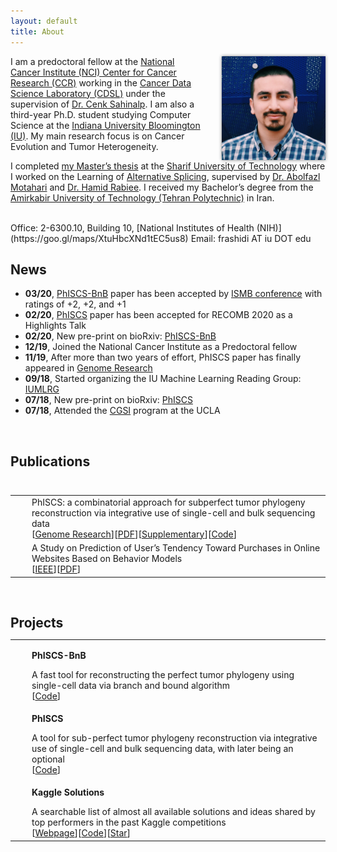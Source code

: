 ```yaml
---
layout: default
title: About
---
```


<img style="float: right; margin-left:30px; box-shadow:0 0 5px #828282;" src="/assets/me.jpg"  width="33%" alt="me"/>

I am a predoctoral fellow at the [National Cancer Institute (NCI) Center for Cancer Research (CCR)](https://ccr.cancer.gov) working in the [Cancer Data Science Laboratory (CDSL)](https://ccr.cancer.gov/cancer-data-science-laboratory) under the supervision of [Dr. Cenk Sahinalp](https://algo-cancer.github.io). I am also a third-year Ph.D. student studying Computer Science at the [Indiana University Bloomington (IU)](https://www.indiana.edu). My main research focus is on Cancer Evolution and Tumor Heterogeneity.

I completed [my Master’s thesis](http://library.sharif.ir/parvan/resource/444343/یادگیری-پیرایش-دگرسان-از-داده-های-توالی-یابی-آر--ان--ای/&from=search&&query=alternative%20splicing&count=20&execute=true) at the [Sharif University of Technology](http://www.en.sharif.edu) where I worked on the Learning of [Alternative Splicing](https://en.wikipedia.org/wiki/Alternative_splicing), supervised by [Dr. Abolfazl Motahari](http://sharif.edu/~motahari/) and [Dr. Hamid Rabiee](http://sharif.edu/~rabiee/). I received my Bachelor’s degree from the [Amirkabir University of Technology (Tehran Polytechnic)](https://aut.ac.ir/en) in Iran.

<br/>
Office: 2-6300.10, Building 10, [National Institutes of Health (NIH)](https://goo.gl/maps/XtuHbcXNd1tEC5us8)  
Email: frashidi AT iu DOT edu


<!-- ================================================== -->
<br/>

## News
  * **03/20**, [PhISCS-BnB](https://doi.org/10.1101/2020.02.06.938043) paper has been accepted by [ISMB conference](https://www.iscb.org/ismb2020) with ratings of +2, +2, and +1
  * **02/20**, [PhISCS](https://genome.cshlp.org/content/early/2019/10/18/gr.234435.118) paper has been accepted for RECOMB 2020 as a Highlights Talk
  * **02/20**, New pre-print on bioRxiv: [PhISCS-BnB](https://doi.org/10.1101/2020.02.06.938043)
  * **12/19**, Joined the National Cancer Institute as a Predoctoral fellow
  * **11/19**, After more than two years of effort, PhISCS paper has finally appeared in [Genome Research](https://genome.cshlp.org/content/early/2019/10/18/gr.234435.118)
  * **09/18**, Started organizing the IU Machine Learning Reading Group: [IUMLRG](https://iumlrg.github.io)
  * **07/18**, New pre-print on bioRxiv: [PhISCS](https://doi.org/10.1101/376996)
  * **07/18**, Attended the [CGSI](http://computationalgenomics.bioinformatics.ucla.edu) program at the UCLA


<!-- ================================================== -->
<br/>
<h2 id="publications" style="margin-bottom:0px">Publications</h2>
<table style="width: 100%;">
    <tbody>
        <!-- <tr>
            <td style="vertical-align:middle;">
                <div data-badge-type="donut" data-doi="10.1101/2020.02.06.938043" data-hide-no-mentions="true" class="altmetric-embed"></div>
            </td>
            <td style="width:100%; vertical-align:middle; padding-left:20px; ">
                <p style="margin: 0">PhISCS-BnB: A Fast Branch and Bound Algorithm for the Perfect Tumor Phylogeny Reconstruction Problem</p>
                [<a href="">Bioinformatics/ISMB 2020</a>][<a href="">PDF</a>][<a href="">Supplementary</a>][<a href="https://github.com/algo-cancer/PhISCS-BnB">Code</a>]
            </td>
        </tr> -->
        <tr>
            <td style="vertical-align:middle;">
                <div data-badge-type="donut" data-doi="10.1101/gr.234435.118" data-hide-no-mentions="true" class="altmetric-embed"></div>
            </td>
            <td style="width:100%; vertical-align:middle; padding-left:20px; ">
                <p style="margin: 0">PhISCS: a combinatorial approach for subperfect tumor phylogeny reconstruction via integrative use of single-cell and bulk sequencing data</p>
                [<a href="https://genome.cshlp.org/content/early/2019/10/18/gr.234435.118">Genome Research</a>][<a href="https://genome.cshlp.org/content/early/2019/10/18/gr.234435.118.full.pdf">PDF</a>][<a href="https://genome.cshlp.org/content/suppl/2019/10/18/gr.234435.118.DC1/Supplemental_Material.pdf">Supplementary</a>][<a href="https://github.com/sfu-compbio/PhISCS">Code</a>]
            </td>
        </tr>
        <hr style="height:10pt; visibility:hidden;" />
        <tr>
            <td style="vertical-align:middle;">
                <span class="__dimensions_badge_embed__" data-id="pub.1094389557" data-style="small_circle"></span>
            </td>
            <td style="width:100%; vertical-align:middle; padding-left:20px; ">
                <p style="margin: 0">A Study on Prediction of User’s Tendency Toward Purchases in Online Websites Based on Behavior Models</p>
                [<a href="http://ieeexplore.ieee.org/document/7030334/">IEEE</a>][<a href="/assets/dmc.pdf">PDF</a>]
            </td>
        </tr>
    </tbody>
</table>


<!-- ================================================== -->
<br/>
<h2 id="projects" style="margin-bottom:0px">Projects</h2>
<table style="width: 100%;">
    <tbody>
        <tr>
            <td style="vertical-align:middle;">
                <img src="/assets/phiscsbnb.png" style="border-radius:0%; width:120px;">
            </td>
            <td style="width:100%; vertical-align:middle; padding-left:20px; ">
                <p><strong>PhISCS-BnB</strong></p>
                <p style="margin: 0">A fast tool for reconstructing the perfect tumor phylogeny using single-cell data via branch and bound algorithm</p>
                [<a href="https://github.com/algo-cancer/PhISCS-BnB">Code</a>]
            </td>
        </tr>
        <tr>
            <td style="vertical-align:middle;">
                <img src="/assets/phiscs.png" style="border-radius:0%; width:120px;">
            </td>
            <td style="width:100%; vertical-align:middle; padding-left:20px; ">
                <p><strong>PhISCS</strong></p>
                <p style="margin: 0">A tool for sub-perfect tumor phylogeny reconstruction via integrative use of single-cell and bulk sequencing data, with later being an optional</p>
                [<a href="https://github.com/sfu-compbio/PhISCS">Code</a>]
            </td>
        </tr>
        <tr>
            <td style="vertical-align:middle;">
                <img src="/assets/kaggle.png" style="border-radius:0%; width:120px;">
            </td>
            <td style="width:100%; vertical-align:middle; padding-left:20px; ">
                <p><strong>Kaggle Solutions</strong></p>
                <p style="margin: 0">A searchable list of almost all available solutions and ideas shared by top performers in the past Kaggle competitions</p>
                [<a href="https://farid.one/kaggle-solutions/">Webpage</a>][<a href="https://github.com/faridrashidi/kaggle-solutions">Code</a>][<a class="github-button" href="https://github.com/faridrashidi/kaggle-solutions" data-color-scheme="no-preference: light; light: light; dark: dark;" data-show-count="true" aria-label="Star faridrashidi/kaggle-solutions on GitHub">Star</a>]
            </td>
        </tr>
    </tbody>
</table>
